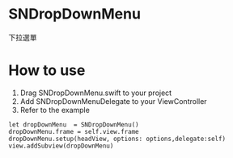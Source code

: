 # SNDropDownMenu
下拉選單

# How to use

1. Drag SNDropDownMenu.swift to your project
2. Add SNDropDownMenuDelegate to your ViewController
3. Refer to the example
```
let dropDownMenu  = SNDropDownMenu()
dropDownMenu.frame = self.view.frame
dropDownMenu.setup(headView, options: options,delegate:self)
view.addSubview(dropDownMenu)
```
